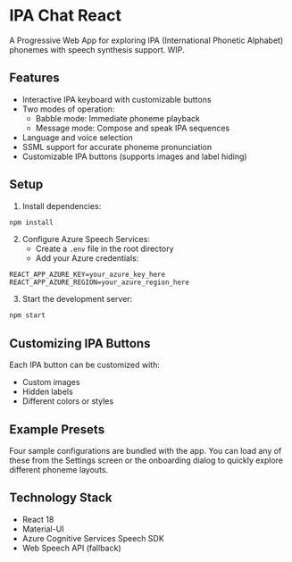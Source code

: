 # IPA Chat React

A Progressive Web App for exploring IPA (International Phonetic Alphabet) phonemes with speech synthesis support. WIP. 

## Features

- Interactive IPA keyboard with customizable buttons
- Two modes of operation:
  - Babble mode: Immediate phoneme playback
  - Message mode: Compose and speak IPA sequences
- Language and voice selection
- SSML support for accurate phoneme pronunciation
- Customizable IPA buttons (supports images and label hiding)

## Setup

1. Install dependencies:
```bash
npm install
```

2. Configure Azure Speech Services:
   - Create a `.env` file in the root directory
   - Add your Azure credentials:
```
REACT_APP_AZURE_KEY=your_azure_key_here
REACT_APP_AZURE_REGION=your_azure_region_here
```

3. Start the development server:
```bash
npm start
```

## Customizing IPA Buttons

Each IPA button can be customized with:
- Custom images
- Hidden labels
- Different colors or styles

## Example Presets

Four sample configurations are bundled with the app. You can load any of these
from the Settings screen or the onboarding dialog to quickly explore different
phoneme layouts.

## Technology Stack

- React 18
- Material-UI
- Azure Cognitive Services Speech SDK
- Web Speech API (fallback)
